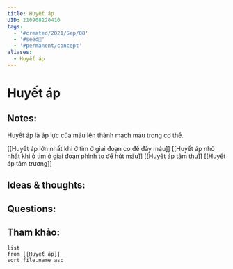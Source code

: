 ```yaml
---
title: Huyết áp
UID: 210908220410
tags:
  - '#created/2021/Sep/08'
  - '#seed🥜'
  - '#permanent/concept'
aliases:
  - Huyết áp
---
```

# Huyết áp

## Notes:
Huyết áp là áp lực của máu lên thành mạch máu trong cơ thể.

[[Huyết áp lớn nhất khi ở tim ở giai đoạn co để đẩy máu]]
[[Huyết áp nhỏ nhất khi ở tim ở giai đoạn phình to để hút máu]]
[[Huyết áp tâm thu]]
[[Huyết áp tâm trương]]

## Ideas & thoughts:

## Questions:


## Tham khảo:
```dataview
list
from [[Huyết áp]]
sort file.name asc
```